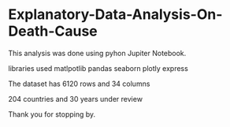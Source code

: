 # Explanatory-Data-Analysis-On-Death-Cause

This analysis was done using pyhon Jupiter Notebook.

libraries used 
matlpotlib
pandas
seaborn
plotly express

The dataset has 6120 rows and   34 columns

204 countries and 30 years under review


Thank you for stopping by.
